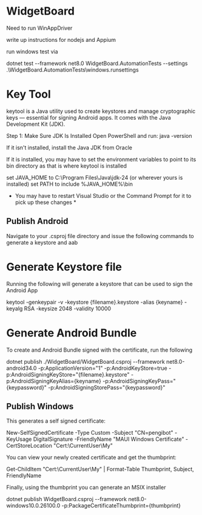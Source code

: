 # WidgetBoard

Need to run WinAppDriver

write up instructions for nodejs and Appium

run windows test via

dotnet test --framework net8.0  WidgetBoard.AutomationTests --settings .\WidgetBoard.AutomationTests\windows.runsettings

# Key Tool

keytool is a Java utility used to create keystores and manage cryptographic keys — essential for signing Android apps. It comes with the Java Development Kit (JDK).

Step 1: Make Sure JDK Is Installed Open PowerShell and run: java -version

If it isn't installed, install the Java JDK from Oracle

If it is installed, you may have to set the environment variables to point to its bin directory as that is where keytool is installed

set JAVA_HOME to C:\Program Files\Java\jdk-24 (or wherever yours is installed)
set PATH to include %JAVA_HOME%\bin

* You may have to restart Visual Studio or the Command Prompt for it to pick up these changes *

## Publish Android

Navigate to your .csproj file directory and issue the following commands to generate a keystore and aab

# Generate Keystore file

Running the following will generate a keystore that can be used to sign the Android App

keytool -genkeypair -v -keystore {filename}.keystore -alias {keyname} -keyalg RSA -keysize 2048 -validity 10000

# Generate Android Bundle

To create and Android Bundle signed with the certificate, run the following

dotnet publish ./WidgetBoard/WidgetBoard.csproj --framework net8.0-android34.0 -p:ApplicationVersion="1" -p:AndroidKeyStore=true -p:AndroidSigningKeyStore="{filename}.keystore" -p:AndroidSigningKeyAlias={keyname} -p:AndroidSigningKeyPass="{keypassword}" -p:AndroidSigningStorePass="{keypassword}"

## Publish Windows

This generates a self signed certificate:

New-SelfSignedCertificate -Type Custom -Subject "CN=pengibot" -KeyUsage DigitalSignature -FriendlyName "MAUI Windows Certificate" -CertStoreLocation "Cert:\CurrentUser\My"

You can view your newly created certificate and get the thumbprint:

Get-ChildItem "Cert:\CurrentUser\My" | Format-Table Thumbprint, Subject, FriendlyName

Finally, using the thumbprint you can generate an MSIX installer

dotnet publish WidgetBoard.csproj --framework net8.0-windows10.0.26100.0 -p:PackageCertificateThumbprint={thumbprint}